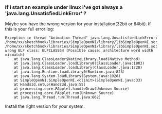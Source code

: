 ### If i start an example under linux i've got always a 'java.lang.UnsatisfiedLinkError' ? ###

Maybe you have the wrong version for your installation(32bit or 64bit).
If this is your full error log:
```
Exception in thread "Animation Thread" java.lang.UnsatisfiedLinkError:
/home/xx/sketchbook/libraries/SimpleOpenNI/library/libSimpleOpenNI.so:
/home/xx/sketchbook/libraries/SimpleOpenNI/library/libSimpleOpenNI.so: wrong ELF class: ELFCLASS64 (Possible cause: architecture word width mismatch)
	at java.lang.ClassLoader$NativeLibrary.load(Native Method)
	at java.lang.ClassLoader.loadLibrary0(ClassLoader.java:1803)
	at java.lang.ClassLoader.loadLibrary(ClassLoader.java:1728)
	at java.lang.Runtime.loadLibrary0(Runtime.java:823)
	at java.lang.System.loadLibrary(System.java:1028)
	at SimpleOpenNI.SimpleOpenNI.<clinit>(SimpleOpenNI.java:33)
	at Hands3d.setup(Hands3d.java:55)
	at processing.core.PApplet.handleDraw(Unknown Source)
	at processing.core.PApplet.run(Unknown Source)
	at java.lang.Thread.run(Thread.java:662)
```
Install the right version for your system.